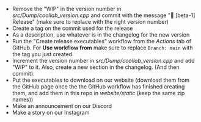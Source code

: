 - Remove the "WIP" in the version number in *src/Dump/coollab_version.cpp* and commit with the message "🔖 [beta-1] Release" (make sure to replace with the right version number)
- Create a tag on the commit used for the release
- As a description, use whatever is in the changelog for the new version
- Run the "Create release executables" workflow from the *Actions* tab of GitHub. For **Use workflow from** make sure to replace `Branch: main` with the tag you just created.
- Increment the version number in *src/Dump/coollab_version.cpp* and add "WIP" to it. Also, create a new section in the changelog. (And then commit).
- Put the executables to download on our website (download them from the GitHub page once the the GitHub workflow has finished creating them, and add them in this repo in *website/static* (keep the same zip names))
- Make an announcement on our Discord
- Make a story on our Instagram

